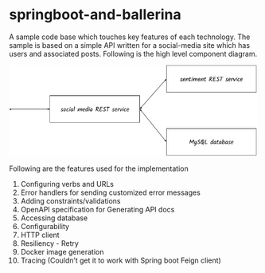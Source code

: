 # springboot-and-ballerina

A sample code base which touches key features of each technology. The sample is based on a simple API written for a social-media site which has users and associated posts. Following is the high level component diagram.

<img src="springboot-and-ballerina.png" alt="drawing" width='500'/>

Following are the features used for the implementation

1. Configuring verbs and URLs
2. Error handlers for sending customized error messages
3. Adding constraints/validations
4. OpenAPI specification for Generating API docs
5. Accessing database
6. Configurability
7. HTTP client 
8. Resiliency - Retry
9. Docker image generation
10. Tracing (Couldn’t get it to work with Spring boot Feign client)